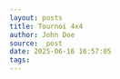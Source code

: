 ```yaml
---
layout: posts
title: Tournoi 4x4
author: John Doe
source: _post
date: 2025-06-16 16:57:05
tags:
---
```

